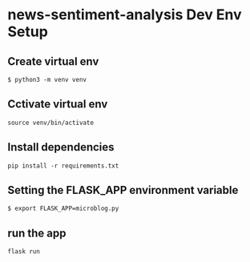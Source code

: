 # news-sentiment-analysis Dev Env Setup

## Create virtual env
```console
$ python3 -m venv venv
```
## Cctivate virtual env
```console
source venv/bin/activate
```
## Install dependencies
```console
pip install -r requirements.txt
```

## Setting the FLASK_APP environment variable
```console
$ export FLASK_APP=microblog.py
```

## run the app
```console
flask run
```
